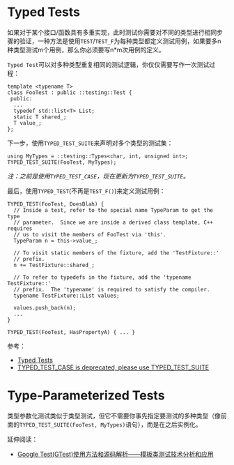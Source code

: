 # Typed Tests

如果对于某个接口/函数具有多重实现，此时测试你需要对不同的类型进行相同步骤的验证，一种方法是使用`TEST`/`TEST_F`为每种类型都定义测试用例，如果要多n种类型测试m个用例，那么你必须要写n*m次用例的定义。

`Typed Test`可以对多种类型重复相同的测试逻辑，你仅仅需要写作一次测试过程：

```
template <typename T>
class FooTest : public ::testing::Test {
 public:
  ...
  typedef std::list<T> List;
  static T shared_;
  T value_;
};
```

下一步，使用`TYPED_TEST_SUITE`来声明对多个类型的测试集：

```
using MyTypes = ::testing::Types<char, int, unsigned int>;
TYPED_TEST_SUITE(FooTest, MyTypes);
```

*注：之前是使用`TYPED_TEST_CASE`，现在更新为`TYPED_TEST_SUITE`。*

最后，使用`TYPED_TEST`(不再是`TEST_F()`)来定义测试用例：

```
TYPED_TEST(FooTest, DoesBlah) {
  // Inside a test, refer to the special name TypeParam to get the type
  // parameter.  Since we are inside a derived class template, C++ requires
  // us to visit the members of FooTest via 'this'.
  TypeParam n = this->value_;

  // To visit static members of the fixture, add the 'TestFixture::'
  // prefix.
  n += TestFixture::shared_;

  // To refer to typedefs in the fixture, add the 'typename TestFixture::'
  // prefix.  The 'typename' is required to satisfy the compiler.
  typename TestFixture::List values;

  values.push_back(n);
  ...
}

TYPED_TEST(FooTest, HasPropertyA) { ... }
```

参考：

- [Typed Tests](https://github.com/google/googletest/blob/master/googletest/docs/advanced.md#typed-tests)
- [TYPED_TEST_CASE is deprecated, please use TYPED_TEST_SUITE](https://github.com/vdksoft/signals/issues/6)

# Type-Parameterized Tests

类型参数化测试类似于类型测试，但它不需要你事先指定要测试的多种类型（像前面的`TYPED_TEST_SUITE(FooTest, MyTypes)`语句），而是在之后实例化。



延伸阅读：

- [Google Test(GTest)使用方法和源码解析——模板类测试技术分析和应用](https://cloud.tencent.com/developer/article/1383728)
